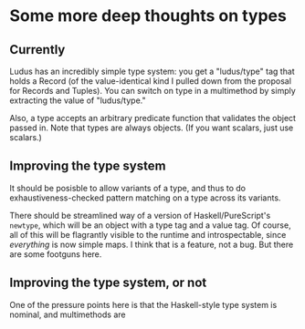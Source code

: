 # Some more deep thoughts on types

## Currently
Ludus has an incredibly simple type system: you get a "ludus/type" tag that holds a Record (of the value-identical kind I pulled down from the proposal for Records and Tuples). You can switch on type in a multimethod by simply extracting the value of "ludus/type."

Also, a type accepts an arbitrary predicate function that validates the object passed in. Note that types are always objects. (If you want scalars, just use scalars.)

## Improving the type system
It should be posisble to allow variants of a type, and thus to do exhaustiveness-checked pattern matching on a type across its variants.

There should be streamlined way of a version of Haskell/PureScript's `newtype`, which will be an object with a type tag and a value tag. Of course, all of this will be flagrantly visible to the runtime and introspectable, since *everything* is now simple maps. I think that is a feature, not a bug. But there are some footguns here.

## Improving the type system, or not
One of the pressure points here is that the Haskell-style type system is nominal, and multimethods are 